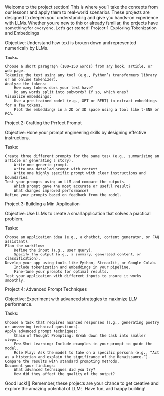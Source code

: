 Welcome to the project section! This is where you’ll take the concepts from our lessons and apply them to real-world scenarios. These projects are designed to deepen your understanding and give you hands-on experience with LLMs. Whether you're new to this or already familiar, the projects have something for everyone. Let’s get started!
Project 1: Exploring Tokenization and Embeddings

Objective: Understand how text is broken down and represented numerically by LLMs.

Tasks:

    Choose a short paragraph (100–150 words) from any book, article, or web page.
    Tokenize the text using any tool (e.g., Python’s transformers library or an online tokenizer).
    Analyze the tokens:
        How many tokens does your text have?
        Do any words split into subwords? If so, which ones?
    Visualize embeddings:
        Use a pre-trained model (e.g., GPT or BERT) to extract embeddings for a few tokens.
        Plot the embeddings in a 2D or 3D space using a tool like t-SNE or PCA.

Project 2: Crafting the Perfect Prompt

Objective: Hone your prompt engineering skills by designing effective instructions.

Tasks:

    Create three different prompts for the same task (e.g., summarizing an article or generating a story).
        Write one generic prompt.
        Write one detailed prompt with context.
        Write one highly specific prompt with clear instructions and boundaries.
    Test your prompts using an LLM and compare the outputs.
        Which prompt gave the most accurate or useful result?
        What changes improved performance?
    Refine your prompts based on feedback from the model.

Project 3: Building a Mini Application

Objective: Use LLMs to create a small application that solves a practical problem.

Tasks:

    Choose an application idea (e.g., a chatbot, content generator, or FAQ assistant).
    Plan the workflow:
        Define the input (e.g., user query).
        Specify the output (e.g., a summary, generated content, or classification).
    Develop your app using tools like Python, Streamlit, or Google Colab.
        Include tokenization and embeddings in your pipeline.
        Fine-tune your prompts for optimal results.
    Test your application with different inputs to ensure it works smoothly.

Project 4: Advanced Prompt Techniques

Objective: Experiment with advanced strategies to maximize LLM performance.

Tasks:

    Choose a task that requires nuanced responses (e.g., generating poetry or answering technical questions).
    Apply advanced prompt techniques:
        Chain of Thought Prompting: Break down the task into smaller steps.
        Few-Shot Learning: Include examples in your prompt to guide the model.
        Role Play: Ask the model to take on a specific persona (e.g., “Act as a historian and explain the significance of the Renaissance.”).
    Compare the results with standard prompting methods.
    Document your findings:
        What advanced techniques did you try?
        How did they affect the quality of the output?

Good luck! 🎉 Remember, these projects are your chance to get creative and explore the amazing potential of LLMs. Have fun, and happy building!
